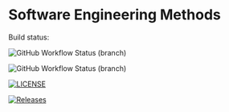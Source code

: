 # Software Engineering Methods

Build status:

![GitHub Workflow Status (branch)](https://img.shields.io/github/actions/workflow/status/CatVine/sem/main.yml?branch=main)

![GitHub Workflow Status (branch)](https://img.shields.io/github/actions/workflow/status/CatVine/sem/main.yml?branch=develop)

[![LICENSE](https://img.shields.io/github/license/CatVine/sem.svg?style=flat-square)](https://github.com/CatVine/sem/blob/master/LICENSE)

[![Releases](https://img.shields.io/github/release/CatVine/sem/all.svg?style=flat-square)](https://github.com/CatVine/sem/releases)

